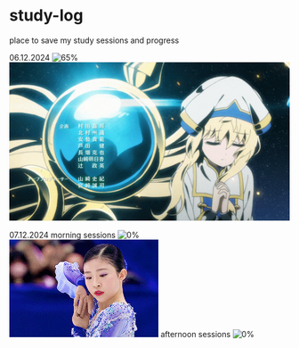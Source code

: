 # study-log

place to save my study sessions and progress

06.12.2024
![65%](https://progress-bar.xyz/4/?show_text=false&title=4/6&progress_background=FFB6C1&progress_color=ffffff)
![](https://github.com/BlairKirara/study-log/blob/main/goblin.gif)

07.12.2024
morning sessions
![0%](https://progress-bar.xyz/0/?show_text=false&title=0/4&progress_background=FFB6C1&progress_color=ffffff)
![](https://github.com/BlairKirara/study-log/blob/main/mone.gif)
afternoon sessions
![0%](https://progress-bar.xyz/0/?show_text=false&title=0/8&progress_background=FFB6C1&progress_color=ffffff)


